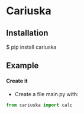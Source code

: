 # Cariuska 


## Installation

$ pip install cariuska


## Example

#### Create it
 - Create a file main.py with:

``` python
from cariuska import calc
```